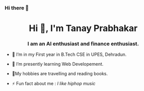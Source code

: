 ### Hi there 👋

<!--
**caactiii/caactiii** is a ✨ _special_ ✨ repository because its `README.md` (this file) appears on your GitHub profile.

Here are some ideas to get you started:

- 🔭 I’m currently working on ...
- 🌱 I’m currently learning ...
- 👯 I’m looking to collaborate on ...
- 🤔 I’m looking for help with ...
- 💬 Ask me about ...
- 📫 How to reach me: ...
- 😄 Pronouns: ...
- ⚡ Fun fact: ...
-->
<h1 align="center">Hi 👋, I'm Tanay Prabhakar</h1>
<h3 align="center">I am an AI enthusiast and finance enthusiast. </h3>

- 🔭 I’m in my First year in B.Tech CSE in UPES, Dehradun.
- 🌱 I’m presently learning Web Developement.
- 💬My hobbies are travelling and reading books.

- ⚡ Fun fact about me :   *I like hiphop music*

